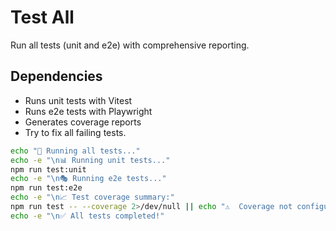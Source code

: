 # Test All

Run all tests (unit and e2e) with comprehensive reporting.

## Dependencies
- Runs unit tests with Vitest
- Runs e2e tests with Playwright
- Generates coverage reports
- Try to fix all failing tests.

```bash
echo "🧪 Running all tests..."
echo -e "\n📊 Running unit tests..."
npm run test:unit
echo -e "\n🎭 Running e2e tests..."
npm run test:e2e
echo -e "\n📈 Test coverage summary:"
npm run test -- --coverage 2>/dev/null || echo "⚠️  Coverage not configured"
echo -e "\n✅ All tests completed!"
```